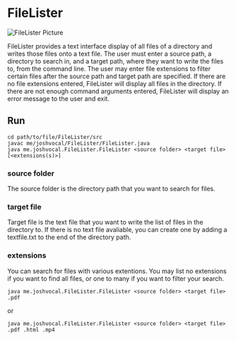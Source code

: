 # FileLister

![FileLister Picture](https://github.com/joshvocal/FileLister/blob/master/example.png)

 FileLister provides a text interface display of all files of a directory
 and writes those files onto a text file. The user must enter a source path,
 a directory to search in, and a target path, where they want to write the files to,
 from the command line. The user may enter file extensions to filter certain files after
 the source path and target path are specified. If there are no file extensions entered,
 FileLister will display all files in the directory. If there are not enough command
 arguments entered, FileLister will display an error message to the user and exit.

## Run

```
cd path/to/file/FileLister/src
javac me/joshvocal/FileLister/FileLister.java
java me.joshvocal.FileLister.FileLister <source folder> <target file> [<extensions(s)>]
```

### source folder

The source folder is the directory path that you want to search for files.

### target file

Target file is the text file that you want to write the list of files in the directory to. If there is no text file avaliable, you can create one by adding a textfile.txt to the end of the directory path.

### extensions

You can search for files with various extentions. You may list no extensions if you want to find all files, or one to many if you want to filter your search.


```
java me.joshvocal.FileLister.FileLister <source folder> <target file> .pdf
```

or

```
java me.joshvocal.FileLister.FileLister <source folder> <target file> .pdf .html .mp4
```
